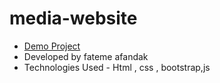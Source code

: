 # media-website
- [Demo Project](https://fatemehafandak.github.io/media-website/)
- Developed by fateme afandak
- Technologies Used - Html , css , bootstrap,js
